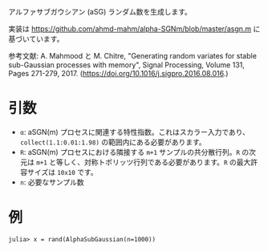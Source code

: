 アルファサブガウシアン (aSG) ランダム数を生成します。

実装は https://github.com/ahmd-mahm/alpha-SGNm/blob/master/asgn.m に基づいています。

参考文献: A. Mahmood と M. Chitre, "Generating random variates for stable sub-Gaussian processes with memory", Signal Processing, Volume 131, Pages 271-279, 2017. (https://doi.org/10.1016/j.sigpro.2016.08.016.)

# 引数

  * `α`: aSGN(m) プロセスに関連する特性指数。これはスカラー入力であり、`collect(1.1:0.01:1.98)` の範囲内にある必要があります。
  * `R`: aSGN(m) プロセスにおける隣接する `m+1` サンプルの共分散行列。`R` の次元は `m+1` と等しく、対称トポリッツ行列である必要があります。`R` の最大許容サイズは `10x10` です。
  * `n`: 必要なサンプル数

# 例

```jldoctest
julia> x = rand(AlphaSubGaussian(n=1000))
```

